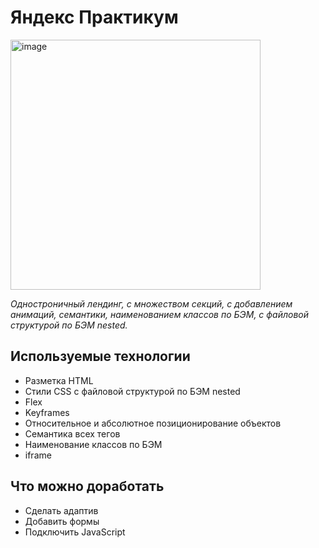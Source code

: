 # Яндекс Практикум

<img width="400" alt="image" src="https://user-images.githubusercontent.com/69019677/193797925-93d4f39b-1a44-4e9a-a921-7ad4a104f0f0.png">

*Одностроничный лендинг, с множеством секций, с добавлением анимаций, семантики, наименованием классов по БЭМ, с файловой структурой по БЭМ nested.*

## Используемые технологии
* Разметка HTML  
* Стили CSS с файловой структурой по БЭМ nested  
* Flex  
* Keyframes  
* Относительное и абсолютное позиционирование объектов  
* Семантика всех тегов  
* Наименование классов по БЭМ  
* iframe  

## Что можно доработать
* Сделать адаптив
* Добавить формы
* Подключить JavaScript

